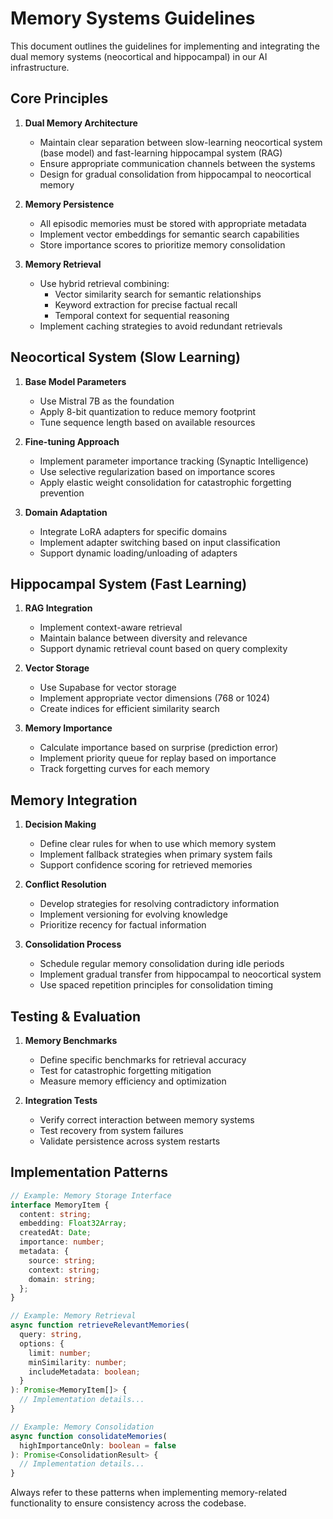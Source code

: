 # Memory Systems Guidelines

This document outlines the guidelines for implementing and integrating the dual memory systems (neocortical and hippocampal) in our AI infrastructure.

## Core Principles

1. **Dual Memory Architecture**
   - Maintain clear separation between slow-learning neocortical system (base model) and fast-learning hippocampal system (RAG)
   - Ensure appropriate communication channels between the systems
   - Design for gradual consolidation from hippocampal to neocortical memory

2. **Memory Persistence**
   - All episodic memories must be stored with appropriate metadata
   - Implement vector embeddings for semantic search capabilities
   - Store importance scores to prioritize memory consolidation

3. **Memory Retrieval**
   - Use hybrid retrieval combining:
     - Vector similarity search for semantic relationships
     - Keyword extraction for precise factual recall
     - Temporal context for sequential reasoning
   - Implement caching strategies to avoid redundant retrievals

## Neocortical System (Slow Learning)

1. **Base Model Parameters**
   - Use Mistral 7B as the foundation
   - Apply 8-bit quantization to reduce memory footprint
   - Tune sequence length based on available resources

2. **Fine-tuning Approach**
   - Implement parameter importance tracking (Synaptic Intelligence)
   - Use selective regularization based on importance scores
   - Apply elastic weight consolidation for catastrophic forgetting prevention

3. **Domain Adaptation**
   - Integrate LoRA adapters for specific domains
   - Implement adapter switching based on input classification
   - Support dynamic loading/unloading of adapters

## Hippocampal System (Fast Learning)

1. **RAG Integration**
   - Implement context-aware retrieval
   - Maintain balance between diversity and relevance
   - Support dynamic retrieval count based on query complexity

2. **Vector Storage**
   - Use Supabase for vector storage
   - Implement appropriate vector dimensions (768 or 1024)
   - Create indices for efficient similarity search

3. **Memory Importance**
   - Calculate importance based on surprise (prediction error)
   - Implement priority queue for replay based on importance
   - Track forgetting curves for each memory

## Memory Integration

1. **Decision Making**
   - Define clear rules for when to use which memory system
   - Implement fallback strategies when primary system fails
   - Support confidence scoring for retrieved memories

2. **Conflict Resolution**
   - Develop strategies for resolving contradictory information
   - Implement versioning for evolving knowledge
   - Prioritize recency for factual information

3. **Consolidation Process**
   - Schedule regular memory consolidation during idle periods
   - Implement gradual transfer from hippocampal to neocortical system
   - Use spaced repetition principles for consolidation timing

## Testing & Evaluation

1. **Memory Benchmarks**
   - Define specific benchmarks for retrieval accuracy
   - Test for catastrophic forgetting mitigation
   - Measure memory efficiency and optimization

2. **Integration Tests**
   - Verify correct interaction between memory systems
   - Test recovery from system failures
   - Validate persistence across system restarts

## Implementation Patterns

```typescript
// Example: Memory Storage Interface
interface MemoryItem {
  content: string;
  embedding: Float32Array;
  createdAt: Date;
  importance: number;
  metadata: {
    source: string;
    context: string;
    domain: string;
  };
}

// Example: Memory Retrieval
async function retrieveRelevantMemories(
  query: string,
  options: {
    limit: number;
    minSimilarity: number;
    includeMetadata: boolean;
  }
): Promise<MemoryItem[]> {
  // Implementation details...
}

// Example: Memory Consolidation
async function consolidateMemories(
  highImportanceOnly: boolean = false
): Promise<ConsolidationResult> {
  // Implementation details...
}
```

Always refer to these patterns when implementing memory-related functionality to ensure consistency across the codebase. 